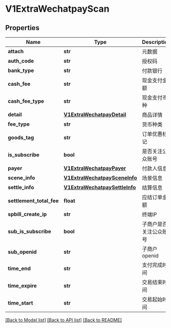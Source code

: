 # V1ExtraWechatpayScan

## Properties
Name | Type | Description | Notes
------------ | ------------- | ------------- | -------------
**attach** | **str** | 元数据 | [optional] 
**auth_code** | **str** | 授权码 | 
**bank_type** | **str** | 付款银行 | 
**cash_fee** | **str** | 现金支付金额 | 
**cash_fee_type** | **str** | 现金支付币种 | 
**detail** | [**V1ExtraWechatpayDetail**](V1ExtraWechatpayDetail.md) | 商品详情 | [optional] 
**fee_type** | **str** | 货币种类 | 
**goods_tag** | **str** | 订单优惠标记 | 
**is_subscribe** | **bool** | 是否关注公众账号 | [default to False]
**payer** | [**V1ExtraWechatpayPayer**](V1ExtraWechatpayPayer.md) | 付款人信息 | [optional] 
**scene_info** | [**V1ExtraWechatpaySceneInfo**](V1ExtraWechatpaySceneInfo.md) | 场景信息 | [optional] 
**settle_info** | [**V1ExtraWechatpaySettleInfo**](V1ExtraWechatpaySettleInfo.md) | 结算信息 | [optional] 
**settlement_total_fee** | **float** | 应结订单金额 | 
**spbill_create_ip** | **str** | 终端IP | 
**sub_is_subscribe** | **bool** | 子商户是否关注公众账号 | [default to False]
**sub_openid** | **str** | 子商户openid | 
**time_end** | **str** | 支付完成时间 | 
**time_expire** | **str** | 交易结束时间 | 
**time_start** | **str** | 交易起始时间 | 

[[Back to Model list]](../README.md#documentation-for-models) [[Back to API list]](../README.md#documentation-for-api-endpoints) [[Back to README]](../README.md)


